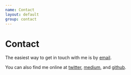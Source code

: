 ```yaml
---
name: Contact
layout: default
group: contact
---
```


<h1 class="page-header text-center"> Contact </h1>

The easiest way to get in touch with me is by [email](mailto:lrberger@bu.edu). 

You can also find me online at [twitter](http://twitter.com/bergeronbrains), [medium](https://medium.com/@lrberger), and [github](http://github.com/laurenrberger).

